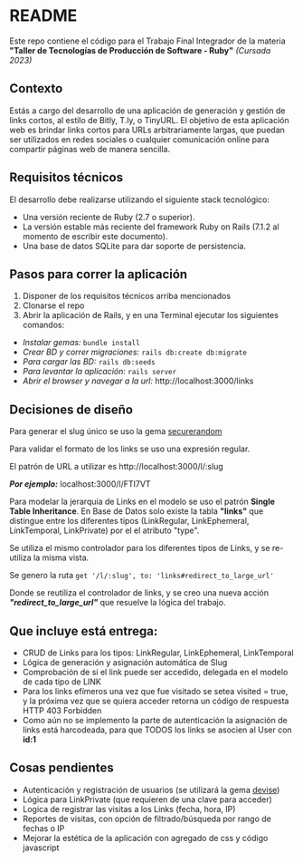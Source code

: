 # README

Este repo contiene el código para el Trabajo Final Integrador de la materia
**"Taller de Tecnologías de Producción de Software ‑ Ruby"** _(Cursada 2023)_

## Contexto
Estás a cargo del desarrollo de una aplicación de generación y gestión de links cortos, al estilo de Bitly,
T.ly, o TinyURL. El objetivo de esta aplicación web es brindar links cortos para URLs arbitrariamente
largas, que puedan ser utilizados en redes sociales o cualquier comunicación online para compartir
páginas web de manera sencilla.

## Requisitos técnicos
El desarrollo debe realizarse utilizando el siguiente stack tecnológico:
- Una versión reciente de Ruby (2.7 o superior).
- La versión estable más reciente del framework Ruby on Rails (7.1.2 al momento de escribir
este documento).
- Una base de datos SQLite para dar soporte de persistencia.

## Pasos para correr la aplicación

1. Disponer de los requisitos técnicos arriba mencionados
2. Clonarse el repo
3. Abrir la aplicación de Rails, y en una Terminal ejecutar los siguientes comandos:
  - _Instalar gemas:_ `bundle install`
  - _Crear BD y correr migraciones:_ `rails db:create db:migrate`
  - _Para cargar las BD:_ `rails db:seeds`
  - _Para levantar la aplicación:_ `rails server`
  - _Abrir el browser y navegar a la url:_ http://localhost:3000/links

## Decisiones de diseño

Para generar el slug único se uso la gema [securerandom](https://github.com/ruby/securerandom)

Para validar el formato de los links se uso una expresión regular.

El patrón de URL a utilizar es 
http://localhost:3000/l/:slug

***Por ejemplo:*** localhost:3000/l/FTI7VT

Para modelar la jerarquía de Links en el modelo se uso el patrón **Single Table Inheritance**. 
En Base de Datos solo existe la tabla **"links"** que distingue entre los diferentes tipos (LinkRegular, LinkEphemeral, LinkTemporal, LinkPrivate) por el el atributo "type".

Se utiliza el mismo controlador para los diferentes tipos de Links, y se re-utiliza la misma vista.

Se genero la ruta
`get '/l/:slug', to: 'links#redirect_to_large_url'`

Donde se reutiliza el controlador de links, y se creo una nueva acción ***"redirect_to_large_url"*** que resuelve la lógica del trabajo.

## Que incluye está entrega:
- CRUD de Links para los tipos: LinkRegular, LinkEphemeral, LinkTemporal
- Lógica de generación y asignación automática de Slug
- Comprobación de si el link puede ser accedido, delegada en el modelo de cada tipo de LINK
- Para los links efímeros una vez que fue visitado se setea visited = true, y la próxima vez que se quiera acceder retorna un código de respuesta HTTP 403 Forbidden
- Como aún no se implemento la parte de autenticación la asignación de links está harcodeada, para que TODOS los links se asocien al User con **id:1**

## Cosas pendientes
- Autenticación y registración de usuarios (se utilizará la gema [devise](https://github.com/heartcombo/devise))
- Lógica para LinkPrivate (que requieren de una clave para acceder)
- Logica de registrar las visitas a los Links (fecha, hora, IP)
- Reportes de visitas, con opción de filtrado/búsqueda por rango de fechas o IP
- Mejorar la estética de la aplicación con agregado de css y código javascript
  


